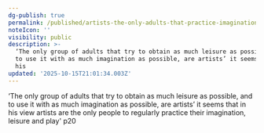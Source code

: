 ```yaml
---
dg-publish: true
permalink: /published/artists-the-only-adults-that-practice-imagination/
noteIcon: ''
visibility: public
description: >-
  ‘The only group of adults that try to obtain as much leisure as possible, and
  to use it with as much imagination as possible, are artists’ it seems that in
  his 
updated: '2025-10-15T21:01:34.003Z'
---
```


‘The only group of adults that try to obtain as much leisure as possible, and to use it with as much imagination as possible, are artists’ it seems that in his view artists are the only people to regularly practice their imagination, leisure and play' p20
